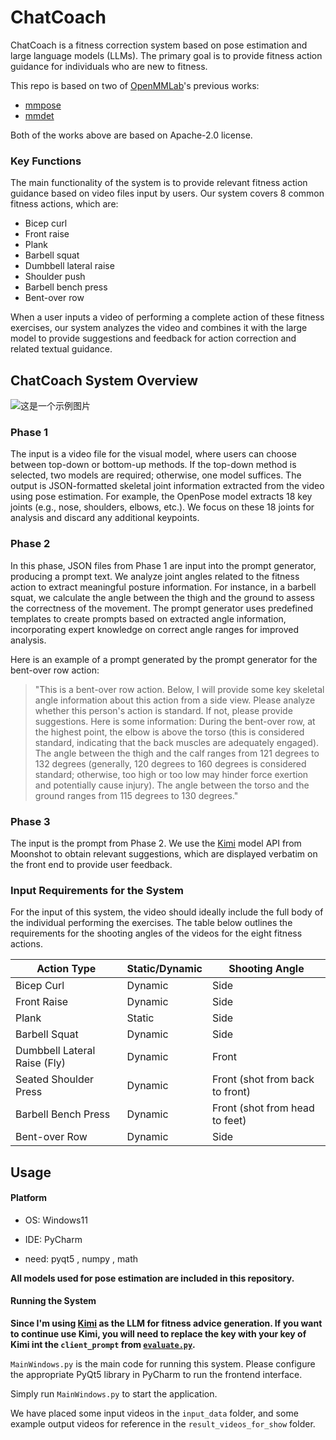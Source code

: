 <!-- # ChatCoach 
ChatCoach实现的是一个基于姿态估计与大模型（LLM）的健身矫正系统，主要目标为未健身人士提供健身动作指导，主要功能为根据用户输入的视频文件得到相关的健身动作指导建议，我们的系统覆盖的健身动作共有8个常见的动作，分别为：二头肌弯举、前平举、平板支撑、杠铃深蹲、侧平举（哑铃飞鸟）、坐姿推肩、杠铃卧推和俯身划船。当用户输入做这些健身动作的一个完整动作的视频后，我们的视频会分析视频并结合大模型给出建议与反馈以提供动作矫正等方面的文本指导。 -->



# ChatCoach

ChatCoach is a fitness correction system based on pose estimation and large language models (LLMs). The primary goal is to provide fitness action guidance for individuals who are new to fitness.

This repo is based on two of [OpenMMLab](https://openmmlab.com/)'s previous works:
- [mmpose](https://github.com/open-mmlab/mmpose)
- [mmdet](https://github.com/open-mmlab/mmdetection)

Both of the works above are based on Apache-2.0 license.

### Key Functions

The main functionality of the system is to provide relevant fitness action guidance based on video files input by users. Our system covers 8 common fitness actions, which are:
- Bicep curl
- Front raise
- Plank
- Barbell squat
- Dumbbell lateral raise
- Shoulder push
- Barbell bench press
- Bent-over row

When a user inputs a video of performing a complete action of these fitness exercises, our system analyzes the video and combines it with the large model to provide suggestions and feedback for action correction and related textual guidance.

## ChatCoach System Overview
![这是一个示例图片](images/framework.png)
### Phase 1

The input is a video file for the visual model, where users can choose between top-down or bottom-up methods. If the top-down method is selected, two models are required; otherwise, one model suffices. The output is JSON-formatted skeletal joint information extracted from the video using pose estimation. For example, the OpenPose model extracts 18 key joints (e.g., nose, shoulders, elbows, etc.). We focus on these 18 joints for analysis and discard any additional keypoints.

### Phase 2

In this phase, JSON files from Phase 1 are input into the prompt generator, producing a prompt text. We analyze joint angles related to the fitness action to extract meaningful posture information. For instance, in a barbell squat, we calculate the angle between the thigh and the ground to assess the correctness of the movement. The prompt generator uses predefined templates to create prompts based on extracted angle information, incorporating expert knowledge on correct angle ranges for improved analysis.

Here is an example of a prompt generated by the prompt generator for the bent-over row action:
> "This is a bent-over row action. Below, I will provide some key skeletal angle information about this action from a side view. Please analyze whether this person's action is standard. If not, please provide suggestions. Here is some information: During the bent-over row, at the highest point, the elbow is above the torso (this is considered standard, indicating that the back muscles are adequately engaged). The angle between the thigh and the calf ranges from 121 degrees to 132 degrees (generally, 120 degrees to 160 degrees is considered standard; otherwise, too high or too low may hinder force exertion and potentially cause injury). The angle between the torso and the ground ranges from 115 degrees to 130 degrees."

### Phase 3

The input is the prompt from Phase 2. We use the [Kimi](https://platform.moonshot.cn/docs/api/chatlarge) model API from Moonshot to obtain relevant suggestions, which are displayed verbatim on the front end to provide user feedback.

### Input Requirements for the System
For the input of this system, the video should ideally include the full body of the individual performing the exercises. The table below outlines the requirements for the shooting angles of the videos for the eight fitness actions.

| Action Type                       | Static/Dynamic | Shooting Angle                   |
|-----------------------------------|----------------|----------------------------------|
| Bicep Curl                        | Dynamic        | Side                             |
| Front Raise                       | Dynamic        | Side                             |
| Plank                             | Static         | Side                             |
| Barbell Squat                     | Dynamic        | Side                             |
| Dumbbell Lateral Raise (Fly)     | Dynamic        | Front                            |
| Seated Shoulder Press             | Dynamic        | Front (shot from back to front) |
| Barbell Bench Press               | Dynamic        | Front (shot from head to feet)  |
| Bent-over Row                     | Dynamic        | Side                             |
## Usage
#### Platform
- OS: Windows11

- IDE: PyCharm

- need: pyqt5 , numpy  , math


**All models used for pose estimation are included in this repository.**
#### Running the System

**Since I'm using [Kimi](https://platform.moonshot.cn/docs/api/chatlarge) as the LLM for fitness advice generation. If you want to continue use Kimi, you will need to replace the key with your key of Kimi int the `client_prompt` from [`evaluate.py`](evaluate.py).**

`MainWindows.py` is the main code for running this system. Please configure the appropriate PyQt5 library in PyCharm to run the frontend interface. 

Simply run `MainWindows.py` to start the application.

We have placed some input videos in the `input_data` folder, and some example output videos for reference in the `result_videos_for_show` folder.
<!-- `MainWindows.py` 是运行本系统的主要代码，请在pycharm中配置相应的pyqt5库以运行前端页面。
只要运行MainWindows.py即可以运行。 -->

<!-- 
我们在input_data文件夹放置了一些可输入视频，在result_videos_for_show文件夹放置一些运行视频以供参考 -->
